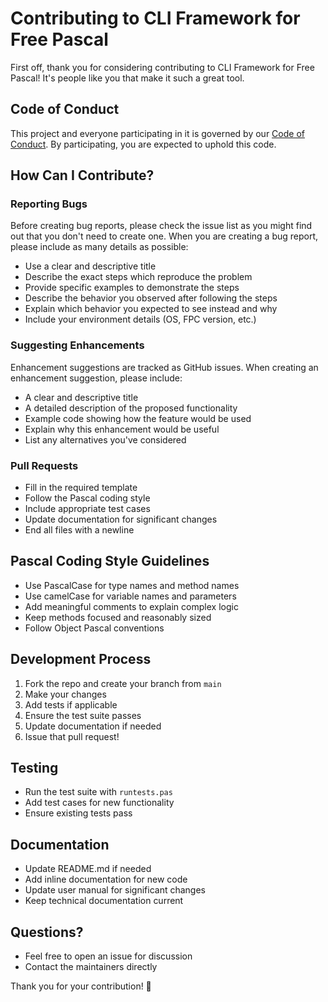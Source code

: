 # Contributing to CLI Framework for Free Pascal

First off, thank you for considering contributing to CLI Framework for Free Pascal! It's people like you that make it such a great tool.

## Code of Conduct

This project and everyone participating in it is governed by our [Code of Conduct](CODE_OF_CONDUCT.md). By participating, you are expected to uphold this code.

## How Can I Contribute?

### Reporting Bugs

Before creating bug reports, please check the issue list as you might find out that you don't need to create one. When you are creating a bug report, please include as many details as possible:

* Use a clear and descriptive title
* Describe the exact steps which reproduce the problem
* Provide specific examples to demonstrate the steps
* Describe the behavior you observed after following the steps
* Explain which behavior you expected to see instead and why
* Include your environment details (OS, FPC version, etc.)

### Suggesting Enhancements

Enhancement suggestions are tracked as GitHub issues. When creating an enhancement suggestion, please include:

* A clear and descriptive title
* A detailed description of the proposed functionality
* Example code showing how the feature would be used
* Explain why this enhancement would be useful
* List any alternatives you've considered

### Pull Requests

* Fill in the required template
* Follow the Pascal coding style
* Include appropriate test cases
* Update documentation for significant changes
* End all files with a newline

## Pascal Coding Style Guidelines

* Use PascalCase for type names and method names
* Use camelCase for variable names and parameters
* Add meaningful comments to explain complex logic
* Keep methods focused and reasonably sized
* Follow Object Pascal conventions

## Development Process

1. Fork the repo and create your branch from `main`
2. Make your changes
3. Add tests if applicable
4. Ensure the test suite passes
5. Update documentation if needed
6. Issue that pull request!

## Testing

* Run the test suite with `runtests.pas`
* Add test cases for new functionality
* Ensure existing tests pass

## Documentation

* Update README.md if needed
* Add inline documentation for new code
* Update user manual for significant changes
* Keep technical documentation current

## Questions?

* Feel free to open an issue for discussion
* Contact the maintainers directly

Thank you for your contribution! 🚀 